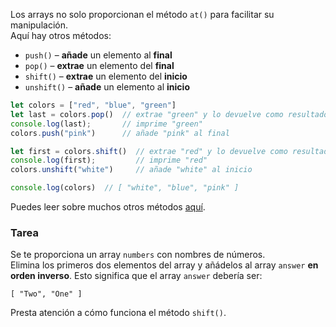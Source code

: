 Los arrays no solo proporcionan el método `at()` para facilitar su manipulación.  
Aquí hay otros métodos:  
- `push()` – **añade** un elemento al **final**  
- `pop()` – **extrae** un elemento del **final**  
- `shift()` – **extrae** un elemento del **inicio**  
- `unshift()` – **añade** un elemento al **inicio**  

```javascript
let colors = ["red", "blue", "green"]
let last = colors.pop()  // extrae "green" y lo devuelve como resultado
console.log(last);       // imprime "green"
colors.push("pink")      // añade "pink" al final

let first = colors.shift()  // extrae "red" y lo devuelve como resultado
console.log(first);         // imprime "red"
colors.unshift("white")     // añade "white" al inicio

console.log(colors)  // [ "white", "blue", "pink" ]
```

Puedes leer sobre muchos otros métodos [aquí](https://developer.mozilla.org/en-US/docs/Web/JavaScript/Reference/Global_Objects/Array#instance_methods).

### Tarea
Se te proporciona un array `numbers` con nombres de números.  
Elimina los primeros dos elementos del array y añádelos al array `answer` **en orden inverso**. Esto significa que el array `answer` debería ser:  
```
[ "Two", "One" ]
```

<div class="hint">
  Presta atención a cómo funciona el método <code>shift()</code>.
</div>